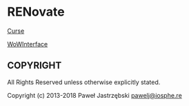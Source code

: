 ﻿# RENovate

[Curse](https://mods.curse.com/addons/wow/279079-renovate-order-hall-extension)

[WoWInterface](http://www.wowinterface.com/downloads/info24477-RENovate-OrderHallExtension.html)

## COPYRIGHT

All Rights Reserved unless otherwise explicitly stated.

Copyright (c) 2013-2018 Paweł Jastrzębski <pawelj@iosphe.re>
